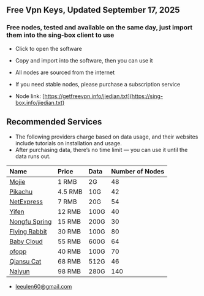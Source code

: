 ## Free Vpn Keys, Updated September 17, 2025

### Free nodes, tested and available on the same day, just import them into the sing-box client to use

* Click to open the software

* Copy and import into the software, then you can use it

* All nodes are sourced from the internet

* If you need stable nodes, please purchase a subscription service

* Node link: [https://getfreevpn.info/jiedian.txt](https://sing-box.info/jiedian.txt)

## Recommended Services

* The following providers charge based on data usage, and their websites include tutorials on installation and usage.
* After purchasing data, there’s no time limit — you can use it until the data runs out.

| Name                                                                          | Price   | Data | Number of Nodes |
| :---------------------------------------------------------------------------- | :------ | :--- | :-------------- |
| [Mojie](https://mojie.kim/register?aff=BpCuERz0)                              | 1 RMB   | 2G   | 48              |
| [Pikachu](https://pkhub.net/#/register?code=A6O9EIj0)                         | 4.5 RMB | 10G  | 42              |
| [NetExpress](https://wjkc66.vip?c=REZUOC)                                     | 7 RMB   | 20G  | 54              |
| [Yifen](https://xn--4gqx1hgtfdmt.com/#/register?code=Aqr3awfK)                | 12 RMB  | 100G | 40              |
| [Nongfu Spring](https://www.nfsq.us/#/register?code=i1fXTMYk)                 | 15 RMB  | 200G | 30              |
| [Flying Rabbit](https://www.xn--9kq10e0y7h.site/index.html?register=TtwX5VXt) | 30 RMB  | 100G | 80              |
| [Baby Cloud](https://web1.bby011.com/#/register?code=8xTTMr2f)                | 55 RMB  | 600G | 64              |
| [ofopp](https://kk.ofopp.net/#/register?code=A2UmuXR8)                        | 40 RMB  | 100G | 70              |
| [Qiansu Cat](https://tmsreta.top/#/register?code=mmgD0jY7)                    | 68 RMB  | 512G | 46              |
| [Naiyun](https://www.v2ny.me?path=register&code=05XjPGu5)                     | 98 RMB  | 280G | 140             |

* [leeulen60@gmail.com](mailto:leeulen60@gmail.com)
